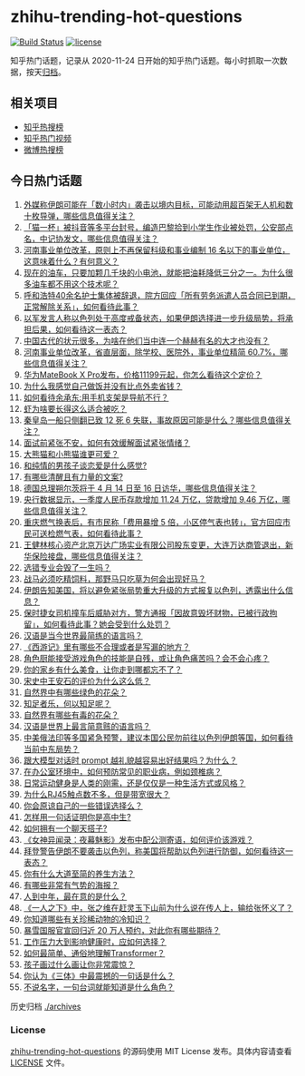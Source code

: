 # zhihu-trending-hot-questions

[![Build Status](https://github.com/justjavac/zhihu-trending-hot-questions/workflows/ci/badge.svg?branch=master)](https://github.com/justjavac/zhihu-trending-hot-questions/actions)
[![license](https://img.shields.io/github/license/justjavac/zhihu-trending-hot-questions)](https://github.com/justjavac/zhihu-trending-hot-questions/blob/master/LICENSE)

知乎热门话题，记录从 2020-11-24
日开始的知乎热门话题。每小时抓取一次数据，按天[归档](./archives)。

## 相关项目

- [知乎热搜榜](https://github.com/justjavac/zhihu-trending-top-search)
- [知乎热门视频](https://github.com/justjavac/zhihu-trending-hot-video)
- [微博热搜榜](https://github.com/justjavac/weibo-trending-hot-search)

## 今日热门话题

<!-- BEGIN -->
<!-- 最后更新时间 Sun Apr 14 2024 01:01:16 GMT+0800 (China Standard Time) -->

1. [外媒称伊朗可能在「数小时内」袭击以境内目标，可能动用超百架无人机和数十枚导弹，哪些信息值得关注？](https://www.zhihu.com/question/652745232)
1. [「猫一杯」被抖音等多平台封号，编造巴黎拾到小学生作业被处罚，公安部点名，中记协发文，哪些信息值得关注？](https://www.zhihu.com/question/652840437)
1. [河南事业单位改革，原则上不再保留科级和事业编制 16 名以下的事业单位，这意味着什么？有何意义？](https://www.zhihu.com/question/652796278)
1. [现在的油车，只要加颗几千块的小电池，就能把油耗降低三分之一。为什么很多油车都不用这个技术呢？](https://www.zhihu.com/question/652140838)
1. [呼和浩特40余名护士集体被辞退，院方回应「所有劳务派遣人员合同已到期，正常解除关系」，如何看待此事？](https://www.zhihu.com/question/652826604)
1. [以军发言人称以色列处于高度戒备状态，如果伊朗选择进一步升级局势，将承担后果，如何看待这一表态？](https://www.zhihu.com/question/652837127)
1. [中国古代的状元很多，为啥在他们当中连一个赫赫有名的大才也没有？](https://www.zhihu.com/question/652680551)
1. [河南事业单位改革，省直层面，除学校、医院外，事业单位精简 60.7%，哪些信息值得关注？](https://www.zhihu.com/question/652809528)
1. [华为MateBook X Pro发布，价格11199元起，你怎么看待这个定价？](https://www.zhihu.com/question/652634192)
1. [为什么我感觉自己做饭并没有比点外卖省钱？](https://www.zhihu.com/question/438496778)
1. [如何看待余承东:用手机支架是导航不行？](https://www.zhihu.com/question/652646631)
1. [虾为啥要长得这么适合被吃？](https://www.zhihu.com/question/642964232)
1. [秦皇岛一船只侧翻已致 12 死 6 失联，事故原因可能是什么？哪些信息值得关注？](https://www.zhihu.com/question/652849447)
1. [面试前紧张不安，如何有效缓解面试紧张情绪？](https://www.zhihu.com/question/652791561)
1. [大熊猫和小熊猫谁更可爱？](https://www.zhihu.com/question/652836713)
1. [和纯情的男孩子谈恋爱是什么感觉?](https://www.zhihu.com/question/464706395)
1. [有哪些清醒且有力量的文案?](https://www.zhihu.com/question/652561501)
1. [德国总理朔尔茨将于 4 月 14 日至 16 日访华，哪些信息值得关注？](https://www.zhihu.com/question/652718287)
1. [央行数据显示，一季度人民币存款增加 11.24 万亿，贷款增加 9.46 万亿，哪些信息值得关注？](https://www.zhihu.com/question/652732463)
1. [重庆燃气换表后，有市民称「费用暴增 5 倍，小区停气表也转」，官方回应市民可送检燃气表，如何看待此事？](https://www.zhihu.com/question/652729300)
1. [王健林核心资产北京万达广场实业有限公司股东变更，大连万达商管退出，新华保险接盘，哪些信息值得关注？](https://www.zhihu.com/question/652731728)
1. [选错专业会毁了一生吗？](https://www.zhihu.com/question/332797876)
1. [战马必须吃精饲料，那野马只吃草为何会出现好马？](https://www.zhihu.com/question/28227476)
1. [伊朗告知美国，将以避免紧张局势重大升级的方式报复以色列，透露出什么信息？](https://www.zhihu.com/question/652712442)
1. [保时捷女司机撞车后威胁对方，警方通报「因故意毁坏财物，已被行政拘留」，如何看待此事？她会受到什么处罚？](https://www.zhihu.com/question/652822714)
1. [汉语是当今世界最简练的语言吗？](https://www.zhihu.com/question/66497764)
1. [《西游记》里有哪些不合理或者是写漏的地方？](https://www.zhihu.com/question/652420524)
1. [角色厨能接受游戏角色的技能是自残，或让角色痛苦吗？会不会心疼？](https://www.zhihu.com/question/649410016)
1. [你的家乡有什么美食，让你走到哪都忘不了？](https://www.zhihu.com/question/643098245)
1. [宋史中王安石的评价为什么这么低？](https://www.zhihu.com/question/43145209)
1. [自然界中有哪些绿色的花朵？](https://www.zhihu.com/question/652799135)
1. [知足者乐，何以知足呢？](https://www.zhihu.com/question/650662385)
1. [自然界有哪些有毒的花朵？](https://www.zhihu.com/question/652799008)
1. [汉语是世界上最言简意赅的语言吗？](https://www.zhihu.com/question/652795747)
1. [中美俄法印等多国紧急预警，建议本国公民勿前往以色列伊朗等国，如何看待当前中东局势？](https://www.zhihu.com/question/652792027)
1. [跟大模型对话时 prompt 越礼貌越容易出好结果吗？为什么？](https://www.zhihu.com/question/627891044)
1. [在办公室环境中，如何预防常见的职业病，例如颈椎病？](https://www.zhihu.com/question/652807181)
1. [日常运动健身是人类的刚需，还是仅仅是一种生活方式或风格？](https://www.zhihu.com/question/652235633)
1. [为什么RJ45触点数不多，但是带宽很大？](https://www.zhihu.com/question/578316441)
1. [你会原谅自己的一些错误选择么？](https://www.zhihu.com/question/652182225)
1. [怎样用一句话证明你是高中生?](https://www.zhihu.com/question/649678574)
1. [如何拥有一个聊天搭子?](https://www.zhihu.com/question/644083744)
1. [《女神异闻录：夜幕魅影》发布中配公测寄语，如何评价该游戏？](https://www.zhihu.com/question/652362676)
1. [拜登警告伊朗不要袭击以色列，称美国将帮助以色列进行防御，如何看待这一表态？](https://www.zhihu.com/question/652791940)
1. [你有什么大道至简的养生方法？](https://www.zhihu.com/question/646397574)
1. [有哪些非常有气势的海报？](https://www.zhihu.com/question/34829893)
1. [人到中年，最在意的是什么？](https://www.zhihu.com/question/652524334)
1. [《一人之下》中，张之维在赶灵玉下山前为什么说在传人上，输给张怀义了？](https://www.zhihu.com/question/558945861)
1. [你知道哪些有关珍稀动物的冷知识？](https://www.zhihu.com/question/652746998)
1. [暴雪国服官宣回归近 20 万人预约，对此你有哪些期待？](https://www.zhihu.com/question/652678880)
1. [工作压力大到影响健康时，应如何选择？](https://www.zhihu.com/question/652753991)
1. [如何最简单、通俗地理解Transformer？](https://www.zhihu.com/question/445556653)
1. [孩子画过什么画让你非常震惊？](https://www.zhihu.com/question/341046974)
1. [你认为《三体》中最震撼的一句话是什么？](https://www.zhihu.com/question/385420567)
1. [不说名字，一句台词就能知道是什么角色？](https://www.zhihu.com/question/652357660)

<!-- END -->

历史归档 [./archives](./archives)

### License

[zhihu-trending-hot-questions](https://github.com/justjavac/zhihu-trending-hot-questions)
的源码使用 MIT License 发布。具体内容请查看 [LICENSE](./LICENSE) 文件。
